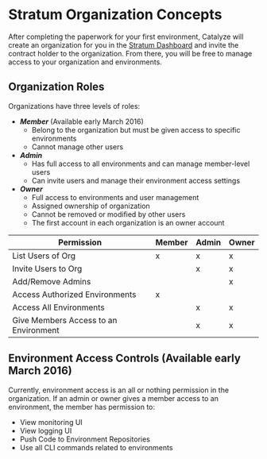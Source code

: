 # Stratum Organization Concepts

After completing the paperwork for your first environment, Catalyze will create an organization for you in the [Stratum Dashboard](https://stratum.catalyze.io) and invite the contract holder to the organization. From there, you will be free to manage access to your organization and environments.

## Organization Roles

Organizations have three levels of roles:

- ***Member*** (Available early March 2016)
  - Belong to the organization but must be given access to specific environments
  - Cannot manage other users
- ***Admin***
  - Has full access to all environments and can manage member-level users
  - Can invite users and manage their environment access settings
- ***Owner***
  - Full access to environments and user management
  - Assigned ownership of organization
  - Cannot be removed or modified by other users
  - The first account in each organization is an owner account


|Permission|Member|Admin|Owner|
|---|---|---|---|
|  List Users of Org |x  |x  |x  |
| Invite Users to Org | | x  |x   |
| Add/Remove Admins  |   |   |x   |
| Access Authorized Environments |x |   |   |
| Access All Environments  |   |  x|x   |
| Give Members Access to an Environment  |   | x  |  x |

## Environment Access Controls (Available early March 2016)

Currently, environment access is an all or nothing permission in the organization. If an admin or owner gives a member access to an environment, the member has permission to:

- View monitoring UI
- View logging UI
- Push Code to Environment Repositories
- Use all CLI commands related to environments
